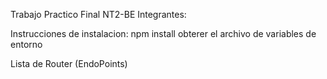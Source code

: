 Trabajo Practico Final NT2-BE
Integrantes:

Instrucciones de instalacion:
npm install
obterer el archivo de variables de entorno

Lista de Router (EndoPoints)